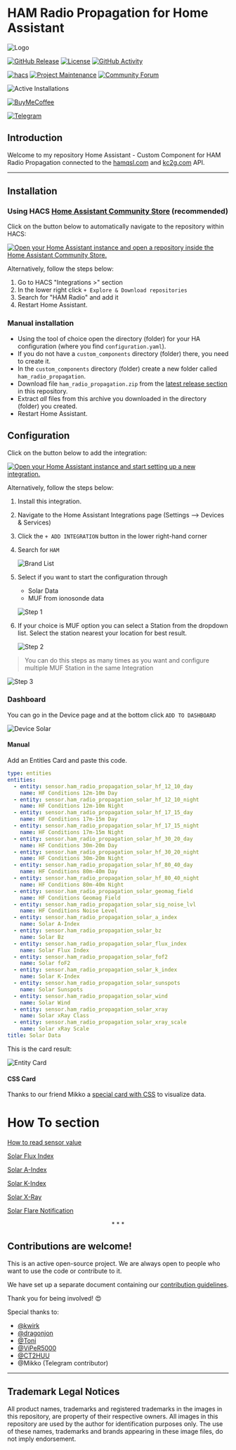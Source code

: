 # HAM Radio Propagation for Home Assistant

![Logo](https://raw.githubusercontent.com/emics/ham_radio_propagation/main/assets/brand/logo_wide.png)

[![GitHub Release][releases-shield]][releases]
[![License][license-shield]](LICENSE)
[![GitHub Activity][commits-shield]][commits]

[![hacs][hacsbadge]][hacs]
[![Project Maintenance][maintenance-shield]][user_profile]
[![Community Forum][forum-shield]][forum]

![Active Installations](https://img.shields.io/endpoint?url=https://www.bbgest.cloud/ham_radio_propagation/shield.php&style=for-the-badge)

[![BuyMeCoffee][buymecoffeebadge]][buymecoffee]

[![Telegram][telegram-badge]][telegram-group]

## Introduction
Welcome to my repository Home Assistant - Custom Component for HAM Radio Propagation connected to the [hamqsl.com][hamqsl] and [kc2g.com][kc2g] API.

---

## Installation

### Using HACS [Home Assistant Community Store](https://hacs.xyz/) (recommended)

Click on the button below to automatically navigate to the repository within HACS:

[![Open your Home Assistant instance and open a repository inside the Home Assistant Community Store.](https://my.home-assistant.io/badges/hacs_repository.svg)](https://my.home-assistant.io/redirect/hacs_repository/?owner=emics&repository=ham_radio_propagation&category=integration)

Alternatively, follow the steps below:

1. Go to HACS "Integrations >" section
2. In the lower right click `+ Explore & Download repositories`
3. Search for "HAM Radio" and add it
4. Restart Home Assistant.


### Manual installation

* Using the tool of choice open the directory (folder) for your HA configuration (where you find `configuration.yaml`).
* If you do not have a `custom_components` directory (folder) there, you need to create it.
* In the `custom_components` directory (folder) create a new folder called `ham_radio_propagation`.
* Download file `ham_radio_propagation.zip` from the [latest release section][releases-latest] in this repository.
* Extract _all_ files from this archive you downloaded in the directory (folder) you created.
* Restart Home Assistant.


## Configuration

Click on the button below to add the integration:

  [![Open your Home Assistant instance and start setting up a new integration.](https://my.home-assistant.io/badges/config_flow_start.svg)](https://my.home-assistant.io/redirect/config_flow_start/?domain=ham_radio_propagation)

Alternatively, follow the steps below:

1. Install this integration.
2. Navigate to the Home Assistant Integrations page (Settings --> Devices & Services)
3. Click the `+ ADD INTEGRATION` button in the lower right-hand corner
4. Search for `HAM`

    ![Brand List](https://raw.githubusercontent.com/emics/ham_radio_propagation/main/assets/brand_list.png)

5. Select if you want to start the configuration through 
    * Solar Data
    * MUF from ionosonde data

    ![Step 1](https://raw.githubusercontent.com/emics/ham_radio_propagation/main/assets/config_step_1.png)

6. If your choice is MUF option you can select a Station from the dropdown list. Select the station nearest your location for best result. 

    ![Step 2](https://raw.githubusercontent.com/emics/ham_radio_propagation/main/assets/config_step_2.png)


> You can do this steps as many times as you want and configure multiple MUF Station in the same Integration

![Step 3](https://raw.githubusercontent.com/emics/ham_radio_propagation/main/assets/config_step_3.png)


### Dashboard

You can go in the Device page and at the bottom click `ADD TO DASHBOARD`

![Device Solar](https://raw.githubusercontent.com/emics/ham_radio_propagation/main/assets/device_solar.png)

#### Manual

Add an Entities Card and paste this code.

```yaml
type: entities
entities:
  - entity: sensor.ham_radio_propagation_solar_hf_12_10_day
    name: HF Conditions 12m-10m Day
  - entity: sensor.ham_radio_propagation_solar_hf_12_10_night
    name: HF Conditions 12m-10m Night
  - entity: sensor.ham_radio_propagation_solar_hf_17_15_day
    name: HF Conditions 17m-15m Day
  - entity: sensor.ham_radio_propagation_solar_hf_17_15_night
    name: HF Conditions 17m-15m Night
  - entity: sensor.ham_radio_propagation_solar_hf_30_20_day
    name: HF Conditions 30m-20m Day
  - entity: sensor.ham_radio_propagation_solar_hf_30_20_night
    name: HF Conditions 30m-20m Night
  - entity: sensor.ham_radio_propagation_solar_hf_80_40_day
    name: HF Conditions 80m-40m Day
  - entity: sensor.ham_radio_propagation_solar_hf_80_40_night
    name: HF Conditions 80m-40m Night
  - entity: sensor.ham_radio_propagation_solar_geomag_field
    name: HF Conditions Geomag Field
  - entity: sensor.ham_radio_propagation_solar_sig_noise_lvl
    name: HF Conditions Noise Level
  - entity: sensor.ham_radio_propagation_solar_a_index
    name: Solar A-Index
  - entity: sensor.ham_radio_propagation_solar_bz
    name: Solar Bz
  - entity: sensor.ham_radio_propagation_solar_flux_index
    name: Solar Flux Index
  - entity: sensor.ham_radio_propagation_solar_fof2
    name: Solar foF2
  - entity: sensor.ham_radio_propagation_solar_k_index
    name: Solar K-Index
  - entity: sensor.ham_radio_propagation_solar_sunspots
    name: Solar Sunspots
  - entity: sensor.ham_radio_propagation_solar_wind
    name: Solar Wind
  - entity: sensor.ham_radio_propagation_solar_xray
    name: Solar xRay Class
  - entity: sensor.ham_radio_propagation_solar_xray_scale
    name: Solar xRay Scale
title: Solar Data
```

This is the card result:

![Entity Card](https://raw.githubusercontent.com/emics/ham_radio_propagation/main/assets/entity_list.png)

#### CSS Card
Thanks to our friend Mikko a [special card with CSS](https://github.com/emics/ham_radio_propagation/mikko_css.md) to visualize data.


# How To section

[How to read sensor value](https://github.com/emics/ham_radio_propagation/blob/main/SENSOR.md)

[Solar Flux Index](https://github.com/emics/ham_radio_propagation/blob/main/SENSOR.md#solar-flux-index)

[Solar A-Index](https://github.com/emics/ham_radio_propagation/blob/main/SENSOR.md#solar-a-index)

[Solar K-Index](https://github.com/emics/ham_radio_propagation/blob/main/SENSOR.md#solar-k-index)

[Solar X-Ray ](https://github.com/emics/ham_radio_propagation/blob/main/SENSOR.md#solar-x-ray)

[Solar Flare Notification](https://github.com/emics/ham_radio_propagation/blob/main/SENSOR.md#solar-flare-notification)






<p align="center">* * *</p>

## Contributions are welcome!

This is an active open-source project. We are always open to people who want to use the code or contribute to it.

We have set up a separate document containing our [contribution guidelines][contribution].

Thank you for being involved! :heart_eyes:

Special thanks to:
- [@kwirk](https://community.home-assistant.io/u/kwirk)
- [@dragonjon](https://github.com/dragonjon)
- [@Toni](https://www.qrz.com/db/SA6EAL)
- [@ViPeR5000](https://github.com/ViPeR5000)
- [@CT2HUU](https://github.com/CT2HUU)
- @Mikko (Telegram contributor)

---

## Trademark Legal Notices

All product names, trademarks and registered trademarks in the images in this repository, are property of their respective owners.
All images in this repository are used by the author for identification purposes only.
The use of these names, trademarks and brands appearing in these image files, do not imply endorsement.

<!--- hacs -->
[hacs]: https://github.com/custom-components/hacs
[hacsbadge]: https://img.shields.io/badge/HACS-Default-cyan.svg?style=for-the-badge

[commits-shield]: https://img.shields.io/github/last-commit/emics/ham_radio_propagation?color=pink&style=for-the-badge
[commits]: https://github.com/emics/ham_radio_propagation/commits/dev
[releases-shield]: https://img.shields.io/github/release/emics/ham_radio_propagation.svg?style=for-the-badge
[releases]: https://github.com/emics/ham_radio_propagation/releases
[releases-latest]: https://github.com/emics/ham_radio_propagation/releases/latest
[user_profile]: https://github.com/emics
[license-shield]: https://img.shields.io/github/license/emics/ham_radio_propagation.svg?color=yellow&style=for-the-badge
[maintenance-shield]: https://img.shields.io/badge/maintainer-%40emics-orange.svg?style=for-the-badge
[contribution]: https://github.com/emics/ham_radio_propagation/blob/main/CONTRIBUTING.md


<!--- External Link -->
[hamqsl]: http://www.hamqsl.com/
[kc2g]: https://prop.kc2g.com/

[buymecoffee]: https://www.buymeacoffee.com/emics
[buymecoffeebadge]: https://img.buymeacoffee.com/button-api/?text=Buy%20me%20a%20coffee&emoji=&slug=emics&button_colour=FFDD00&font_colour=000000&font_family=Cookie&outline_colour=000000&coffee_colour=ffffff
[forum-shield]: https://img.shields.io/badge/community-forum-brightgreen.svg?style=for-the-badge
[forum]: https://community.home-assistant.io/t/custom-component-ham-radio-propagation/547664
[telegram-badge]: https://img.shields.io/static/v1?label=telegram&message=support%20chat&color=informational&style=for-the-badge&logo=telegram
[telegram-group]: https://t.me/ham_radio_propagation
